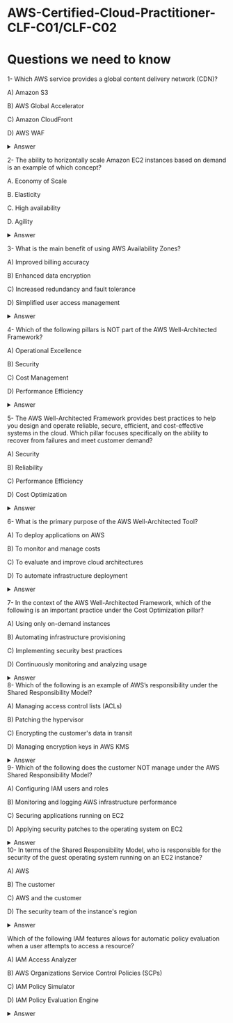 # AWS-Certified-Cloud-Practitioner-CLF-C01/CLF-C02
# Questions we need to know

1- Which AWS service provides a global content delivery network (CDN)? 

A) Amazon S3

B) AWS Global Accelerator

C) Amazon CloudFront

D) AWS WAF
 <details markdown=1><summary markdown='span'>Answer</summary>
      Correct answer: C
    </details>

2- The ability to horizontally scale Amazon EC2 instances based on demand is an example of which concept?
  
A. Economy of Scale

B. Elasticity

C. High availability

D. Agility
 <details markdown=1><summary markdown='span'>Answer</summary>
      Correct answer: B
    </details>

3- What is the main benefit of using AWS Availability Zones?

A) Improved billing accuracy

B) Enhanced data encryption

C) Increased redundancy and fault tolerance

D) Simplified user access management
 <details markdown=1><summary markdown='span'>Answer</summary>
      Correct answer: C
    </details>

4- Which of the following pillars is NOT part of the AWS Well-Architected Framework?

A) Operational Excellence

B) Security

C) Cost Management

D) Performance Efficiency
 <details markdown=1><summary markdown='span'>Answer</summary>
      Correct answer: C
    </details>

5- The AWS Well-Architected Framework provides best practices to help you design and operate reliable, secure, efficient, and cost-effective systems in the cloud. Which pillar focuses specifically on the ability to recover from failures and meet customer demand?

A) Security

B) Reliability

C) Performance Efficiency

D) Cost Optimization
<details markdown=1><summary markdown='span'>Answer</summary>
      Correct answer: B
    </details>

6- What is the primary purpose of the AWS Well-Architected Tool?

A) To deploy applications on AWS

B) To monitor and manage costs

C) To evaluate and improve cloud architectures 

D) To automate infrastructure deployment
<details markdown=1><summary markdown='span'>Answer</summary>
      Correct answer: C
    </details>

7- In the context of the AWS Well-Architected Framework, which of the following is an important practice under the Cost Optimization pillar?

A) Using only on-demand instances

B) Automating infrastructure provisioning

C) Implementing security best practices

D) Continuously monitoring and analyzing usage 
<details markdown=1><summary markdown='span'>Answer</summary>
      Correct answer:D
    </details>
8- Which of the following is an example of AWS’s responsibility under the Shared Responsibility Model?

A) Managing access control lists (ACLs)

B) Patching the hypervisor

C) Encrypting the customer's data in transit

D) Managing encryption keys in AWS KMS
<details markdown=1><summary markdown='span'>Answer</summary>
      Correct answer:B
    </details>
 9-  Which of the following does the customer NOT manage under the AWS Shared Responsibility Model?

A) Configuring IAM users and roles

B) Monitoring and logging AWS infrastructure performance

C) Securing applications running on EC2

D) Applying security patches to the operating system on EC2
<details markdown=1><summary markdown='span'>Answer</summary>
      Correct answer:B
    </details>
 10- In terms of the Shared Responsibility Model, who is responsible for the security of the guest operating system running on an EC2 instance?

A) AWS

B) The customer

C) AWS and the customer

D) The security team of the instance's region
<details markdown=1><summary markdown='span'>Answer</summary>
      Correct answer:B
    </details>

Which of the following IAM features allows for automatic policy evaluation when a user attempts to access a resource?

A) IAM Access Analyzer

B) AWS Organizations Service Control Policies (SCPs)

C) IAM Policy Simulator

D) IAM Policy Evaluation Engine    
<details markdown=1><summary markdown='span'>Answer</summary>
      Correct answer:D
    </details>
